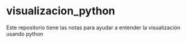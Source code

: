 # visualizacion_python
Este repositorio tiene las notas para ayudar a entender la visualización usando python
